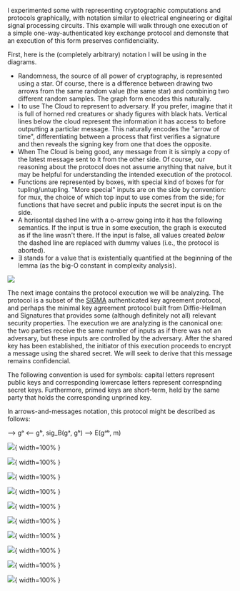 I experimented some with representing cryptographic computations and
protocols graphically, with notation similar to electrical engineering
or digital signal processing circuits. This example will walk through
one execution of a simple one-way-authenticated key exchange protocol
and demonste that an execution of this form preserves confidenciality.

First, here is the (completely arbitrary) notation I will be using in
the diagrams.

- Randomness, the source of all power of cryptography, is represented
  using a star. Of course, there is a difference between drawing two
  arrows from the same random value (the same star) and combining two
  different random samples. The graph form encodes this naturally.
- I to use The Cloud to represent to adversary. If you prefer, imagine
  that it is full of horned red creatures or shady figures with black
  hats. Vertical lines below the cloud represent the information it
  has access to before outputting a particlar message. This naturally
  encodes the "arrow of time", differentiating between a process that
  first verifies a signature and then reveals the signing key from one
  that does the opposite.
- When The Cloud is being good, any message from it is simply a copy
  of the latest message sent to it from the other side. Of course, our
  reasoning about the protocol does not assume anything that naive,
  but it may be helpful for understanding the intended execution of
  the protocol.
- Functions are represented by boxes, with special kind of boxes for
  for tupling/untupling. "More special" inputs are on the side by
  convention: for mux, the choice of which top input to use comes from
  the side; for functions that have secret and public inputs the
  secret input is on the side.
- A horisontal dashed line with a o-arrow going into it has the
  following semantics. If the input is true in some execution, the
  graph is executed as if the line wasn't there. If the input is
  false, all values created *below* the dashed line are replaced with
  dummy values (i.e., the protocol is aborted).
- ∃ stands for a value that is existentially quantified at the
  beginning of the lemma (as the big-O constant in complexity
  analysis).

![](svg/0-legend.svg)

The next image contains the protocol execution we will be
analyzing. The protocol is a subset of the
[SIGMA](http://webee.technion.ac.il/~hugo/sigma-pdf.pdf) authenticated
key agreement protocol, and perhaps the minimal key agreement protocol
built from Diffie-Hellman and Signatures that provides some (although
definitely not all) relevant security properties. The execution we are
analyzing is the canonical one: the two parties receive the same
number of inputs as if there was not an adversary, but these inputs
are controlled by the adversary.  After the shared key has been
established, the initiator of this execution proceeds to encrypt a
message using the shared secret. We will seek to derive that this
message remains confidencial.

The following convention is used for symbols: capital letters
represent public keys and corresponding lowercase letters represent
correspnding secret keys. Furthermore, primed keys are short-term,
held by the same party that holds the corresponding unprined key.

In arrows-and-messages notation, this protocol might be described as follows:

   —> gᵃ
   <— gᵇ, sig_B(gᵃ, gᵇ)
   —> E(gᵃᵇ, m)

![](svg/1-receiver-auth.svg){ width=100% }

![](svg/2-sign.svg){ width=100% }

![](svg/3-receiver-auth-sign.svg){ width=100% }

![](svg/4-receiver-auth-rewritten.svg){ width=100% }

![](svg/5-case.svg){ width=100% }

![](svg/6-invariant.svg){ width=100% }

![](svg/7-shortcircuit.svg){ width=100% }

![](svg/8-rearrange-for-dh.svg){ width=100% }

![](svg/9-ddh.svg){ width=100% }

![](svg/99-victory.svg){ width=100% }
